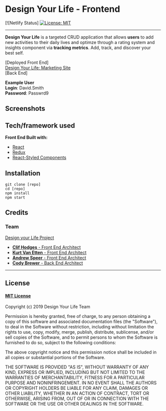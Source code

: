 # Design Your Life - Frontend

[![Netlify Status] [![License: MIT](https://img.shields.io/badge/License-MIT-yellow.svg)](https://choosealicense.com/licenses/mit/)

---

**Design Your Life** is a targeted CRUD application that allows **users** to add new activities to their daily lives and optimze through a rating system and insights component via **tracking metrics**. Add, track, and discover your best self.

[Deployed Front End]
<br />
[Design Your Life: Marketing Site](https://github.com/Lambda-Labs-PT-Design-Your-Life/Front-End-Web-UI)
<br />
[Back End]

**Example User**
<br />
**Login**: David.Smith
<br />
**Password**: Passwrd9

## Screenshots

## Tech/framework used

<b>Front End Built with:</b>

- [React](https://reactjs.org/)
- [Redux](https://redux.js.org/)
- [React-Styled Components](https://www.styled-components.com/)

## Installation

```
git clone [repo]
cd [repo]
npm install
npm start
```

## Credits

### Team

[Design your Life Project](https://github.com/Lambda-Labs-PT-Design-Your-Life)

- [**Clif Hodges** - Front End Architect](https://github.com/clifhodges13)
- [**Kurt Van Etten** - Front End Architect](https://github.com/kurtve)
- [**Andrew Speer** - Front End Architect](https://github.com/nottolivc)
- [**Cody Brewer** - Back End Architect](https://github.com/Lambda-Labs-PT-Design-Your-Life)

---

## License

#### [MIT License](https://choosealicense.com/licenses/mit/)

Copyright (c) 2019 Design Your Life Team

Permission is hereby granted, free of charge, to any person obtaining a copy
of this software and associated documentation files (the "Software"), to deal
in the Software without restriction, including without limitation the rights
to use, copy, modify, merge, publish, distribute, sublicense, and/or sell
copies of the Software, and to permit persons to whom the Software is
furnished to do so, subject to the following conditions:

The above copyright notice and this permission notice shall be included in all
copies or substantial portions of the Software.

THE SOFTWARE IS PROVIDED "AS IS", WITHOUT WARRANTY OF ANY KIND, EXPRESS OR
IMPLIED, INCLUDING BUT NOT LIMITED TO THE WARRANTIES OF MERCHANTABILITY,
FITNESS FOR A PARTICULAR PURPOSE AND NONINFRINGEMENT. IN NO EVENT SHALL THE
AUTHORS OR COPYRIGHT HOLDERS BE LIABLE FOR ANY CLAIM, DAMAGES OR OTHER
LIABILITY, WHETHER IN AN ACTION OF CONTRACT, TORT OR OTHERWISE, ARISING FROM,
OUT OF OR IN CONNECTION WITH THE SOFTWARE OR THE USE OR OTHER DEALINGS IN THE
SOFTWARE.
